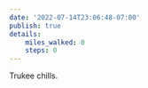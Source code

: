 ```yaml
---
date: '2022-07-14T23:06:48-07:00'
publish: true
details:
    miles_walked: 0
    steps: 0
---
```

Trukee chills. 